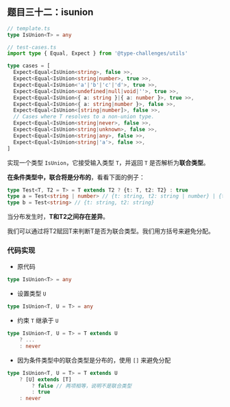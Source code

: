 ## 题目三十二：isunion

```ts
// template.ts
type IsUnion<T> = any
```

```ts
// test-cases.ts
import type { Equal, Expect } from '@type-challenges/utils'

type cases = [
  Expect<Equal<IsUnion<string>, false >>,
  Expect<Equal<IsUnion<string|number>, true >>,
  Expect<Equal<IsUnion<'a'|'b'|'c'|'d'>, true >>,
  Expect<Equal<IsUnion<undefined|null|void|''>, true >>,
  Expect<Equal<IsUnion<{ a: string }|{ a: number }>, true >>,
  Expect<Equal<IsUnion<{ a: string|number }>, false >>,
  Expect<Equal<IsUnion<[string|number]>, false >>,
  // Cases where T resolves to a non-union type.
  Expect<Equal<IsUnion<string|never>, false >>,
  Expect<Equal<IsUnion<string|unknown>, false >>,
  Expect<Equal<IsUnion<string|any>, false >>,
  Expect<Equal<IsUnion<string|'a'>, false >>,
]

```

实现一个类型 `IsUnion`，它接受输入类型 `T`，并返回 `T` 是否解析为**联合类型**。



**在条件类型中，联合将是分布的**，看看下面的例子：

```ts
type Test<T, T2 = T> = T extends T2 ? {t: T, t2: T2} : true
type a = Test<string | number> // {t: string, t2: string | number} | {t: number, t2: string | number}
type b = Test<string> // {t: string, t2: string}
```

当分布发生时，**T和T2之间存在差异**。

我们可以通过将T2赋回T来判断T是否为联合类型。我们用方括号来避免分配。



### 代码实现

- 原代码

```ts
type IsUnion<T> = any
```

- 设置类型 `U`

```ts
type IsUnion<T, U = T> = any
```

- 约束 `T` 继承于 `U`

```ts
type IsUnion<T, U = T> = T extends U
	? ...
	: never
```

- 因为条件类型中的联合类型是分布的，使用 `[]` 来避免分配 

```ts
type IsUnion<T, U = T> = T extends U
	? [U] extends [T]
		? false // 两项相等，说明不是联合类型
		: true
	: never
```













